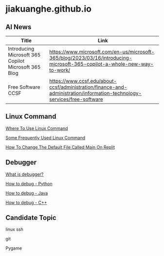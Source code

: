 # jiakuanghe.github.io

## AI News

| Title                                                | Link                                                         |
| ---------------------------------------------------- | ------------------------------------------------------------ |
| Introducing Microsoft 365 Copilot Microsoft 365 Blog | https://www.microsoft.com/en-us/microsoft-365/blog/2023/03/16/introducing-microsoft-365-copilot-a-whole-new-way-to-work/ |
| Free Software CCSF                                   | https://www.ccsf.edu/about-ccsf/administration/finance-and-administration/information-technology-services/free-software |



## Linux Command

[Where To Use Linux Command](./linux/where-to-use-linux-command)

[Some Frequently Used Linux Command](./linux/some-frequently-used-linux-command)

[How To Change The Default File Called Main On Replit](./linux/how-to-change-the-default-file-called-main-on-replit.md)



## Debugger

[What is debugger?](./debugger/what-is-debugger)

[How to debug - Python](./debugger/how-to-debug-python)

[How to debug - Java](./debugger/how-to-debug-java)

[How to debug - C++](./debugger/how-to-debug-cpp)



## Candidate Topic

linux ssh

git

Pygame

